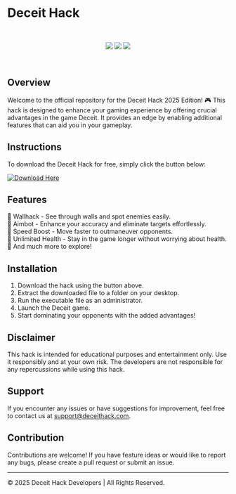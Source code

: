 # Deceit Hack

&nbsp;

<p align="center">
    <img src="https://img.shields.io/badge/Deceit-Hack-brightgreen">
    <img src="https://img.shields.io/badge/Platform-Windows-blue">
    <img src="https://img.shields.io/badge/Year-2025-orange">
</p>

&nbsp;

## Overview

Welcome to the official repository for the Deceit Hack 2025 Edition! 🎮 This hack is designed to enhance your gaming experience by offering crucial advantages in the game Deceit. It provides an edge by enabling additional features that can aid you in your gameplay.

## Instructions

To download the Deceit Hack for free, simply click the button below:

[![Download Here](https://img.shields.io/badge/Get_Hack-Download-brightgreen)](LINK)

## Features

🔸 Wallhack - See through walls and spot enemies easily.  
🔸 Aimbot - Enhance your accuracy and eliminate targets effortlessly.  
🔸 Speed Boost - Move faster to outmaneuver opponents.  
🔸 Unlimited Health - Stay in the game longer without worrying about health.  
🔸 And much more to explore!

## Installation

1. Download the hack using the button above.
2. Extract the downloaded file to a folder on your desktop.
3. Run the executable file as an administrator.
4. Launch the Deceit game.
5. Start dominating your opponents with the added advantages!

## Disclaimer

This hack is intended for educational purposes and entertainment only. Use it responsibly and at your own risk. The developers are not responsible for any repercussions while using this hack.

## Support

If you encounter any issues or have suggestions for improvement, feel free to contact us at [support@deceithack.com](mailto:support@deceithack.com).

## Contribution

Contributions are welcome! If you have feature ideas or would like to report any bugs, please create a pull request or submit an issue.

---

© 2025 Deceit Hack Developers | All Rights Reserved.